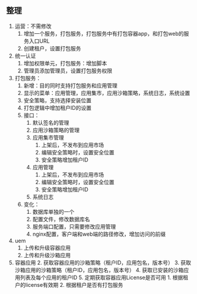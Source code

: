 ## 整理
1. 运营：不需修改
	1. 增加一个服务，打包服务，打包服务中有打包容器app，和打包web的服务入口URL
	2. 创建租户，设置打包服务
2. 统一认证
	1. 增加权限单元，打包服务：增加脚本
	2. 管理员添加管理员，设置打包服务权限
3. 打包服务：
	1. 新增：目的同时支持打包服务和应用管理
	2. 显示的菜单：应用管理，应用集市，应用沙箱策略，系统日志，系统设置
	3. 安全策略，支持选择安装位置
	4. 打包逻辑中增加租户ID的设置
	5. 接口：
		1. 默认签名的管理
		2. 应用沙箱策略的管理
		3. 应用集市管理
			1. 上架后，不发布到应用市场
			2. 编辑安全策略时，设置安全位置
			3. 安全策略增加租户ID
		4. 应用管理
			1. 上架后，不发布到应用市场
			2.  编辑安全策略时，设置安全位置
			3. 安全策略增加租户ID
		5. 系统日志
	6. 变化：
		1. 数据库单独的一个
		2. 配置文件，修改数据库名
		3. 服务端口配置，只需要修改应用管理
		4. nginx配置，客户端和web端的路径修改，增加访问的前缀
4. uem
	1. 上传和升级容器应用
	2. 上传和升级沙箱应用
5. 容器应用
	2. 获取容器应用的沙箱策略（租户ID，应用包名，版本号）
	3. 获取沙箱应用的沙箱策略（租户ID，应用包名，版本号）
	4. 获取已安装的沙箱应用列表及每个应用的租户ID
	5. 定期获取容器应用License是否可用
		1. 根据租户的license有效期
		2. 根据租户是否有打包服务